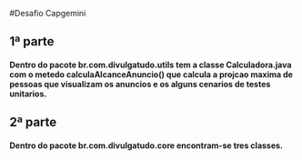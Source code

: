 #Desafio Capgemini

## 1ª parte

#### Dentro do pacote br.com.divulgatudo.utils tem a classe Calculadora.java com o metedo calculaAlcanceAnuncio() que calcula a projcao maxima de pessoas que visualizam os anuncios e os alguns cenarios de testes unitarios.


## 2ª parte

#### Dentro do pacote br.com.divulgatudo.core encontram-se tres classes.

